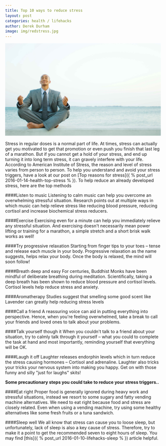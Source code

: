 ```yaml
---
title: Top 10 ways to reduce stress
layout: post
categories: health / lifehacks
author: Derek Durham
image: img/redstress.jpg
---
```


![No Stress](/img/redstress2.jpg)
 
Stress in regular doses is a normal part of life. At times, stress can actually get you motivated to get that promotion or even push you finish that last leg of a marathon. But if you cannot get a hold of your stress, and end up turning it into long term stress, it can gravely interfere with your life.   
According to American Institute of Stress, the reason and level of stress varies from person to person. To help you understand and avoid your stress triggers, have a look at our post on [Top reasons for stress]({ % post_url 2016-01-14-health-top-stress % }). 
To help reduce an already developed stress, here are the top methods 

####Listen to music 
Listening to calm music can help you overcome an overwhelming stressful situation. Research points out at multiple ways in which music can help relieve stress like reducing blood pressure, reducing cortisol and increase biochemical stress reducers. 

####Exercise 
Exercising even for a minute can help you immediately relieve any stressful situation. And exercising doesn't necessarily mean power lifting or training for a marathon, a simple stretch and a short brisk walk works as well! 

####Try progressive relaxation 
Starting from finger tips to your toes – tense and release each muscle in your body. Progressive relaxation as the name suggests, helps relax your body. Once the body is relaxed, the mind will soon follow! 

####Breath deep and easy 
For centuries, Buddhist Monks have been mindful of deliberate breathing during meditation. Scientifically, taking a deep breath has been shown to reduce blood pressure and cortisol levels. Cortisol levels help reduce stress and anxiety. 

####Aromatherapy 
Studies suggest that smelling some good scent like Lavender can greatly help reducing stress levels 

####Call a friend 
A reassuring voice can aid in putting everything into perspective. Hence, when you're feeling overwhelmed, take a break to call your friends and loved ones to talk about your problems. 

####Talk yourself though it 
When you couldn't talk to a friend about your situation, try to calmly talk through it yourself – what you could to complete the task at hand and most importantly, reminding yourself that everything will be OK. 

####Laugh it off 
Laughter releases endorphin levels which in turn reduce the stress causing hormones – Cortisol and adrenaline. Laughter also tricks your tricks your nervous system into making you happy. Get on with those funny and silly "just for laughs" skits! 

**Some precautionary steps you could take to reduce your stress triggers..**

####Eat right 
Proper food is generally ignored during heavy work and stressful situations, instead we resort to some sugary and fatty vending machine alternatives. We need to eat right because food and stress are closely related. Even when using a vending machine, try using some healthy alternatives like some fresh fruits or a tuna sandwich. 

####Sleep well 
We all know that stress can cause you to loose sleep, but unfortunately, lack of sleep is also a key cause of stress. Therefore, try to make it a point to get the recommended seven to eight hours of sleep. You may find [this]({ % post_url 2016-01-10-lifehacks-sleep % }) article helpful. 
 
 
 
 
 
        